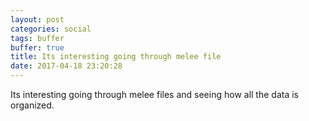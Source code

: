 ```yaml
---
layout: post
categories: social
tags: buffer
buffer: true
title: Its interesting going through melee file
date: 2017-04-18 23:20:28
---
```

Its interesting going through melee files and seeing how all the data is organized.
